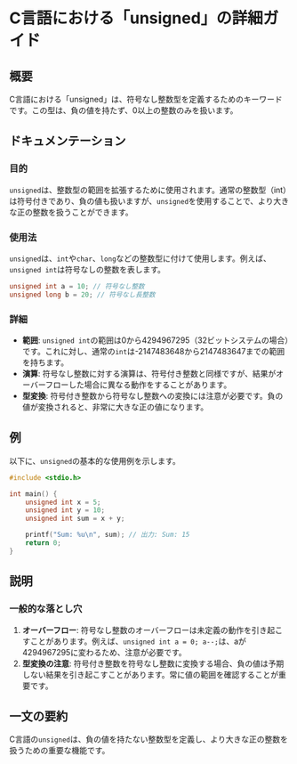 <!--
Meta Description: # C言語における「unsigned」の詳細ガイド ## 概要 C言語における「unsigned」は、符号なし整数型を定義するためのキーワードです。この型は、負の値を持たず、0以上の整数のみを扱います。 ## ドキュメンテーション ### 目的 `unsigned`は、整数型の範囲を拡張するために使...
Meta Keywords: unsigned, int, sum, c言語における, long
-->

# C言語における「unsigned」の詳細ガイド

## 概要
C言語における「unsigned」は、符号なし整数型を定義するためのキーワードです。この型は、負の値を持たず、0以上の整数のみを扱います。

## ドキュメンテーション
### 目的
`unsigned`は、整数型の範囲を拡張するために使用されます。通常の整数型（int）は符号付きであり、負の値も扱いますが、`unsigned`を使用することで、より大きな正の整数を扱うことができます。

### 使用法
`unsigned`は、`int`や`char`、`long`などの整数型に付けて使用します。例えば、`unsigned int`は符号なしの整数を表します。

```c
unsigned int a = 10; // 符号なし整数
unsigned long b = 20; // 符号なし長整数
```

### 詳細
- **範囲**: `unsigned int`の範囲は0から4294967295（32ビットシステムの場合）です。これに対し、通常の`int`は-2147483648から2147483647までの範囲を持ちます。
- **演算**: 符号なし整数に対する演算は、符号付き整数と同様ですが、結果がオーバーフローした場合に異なる動作をすることがあります。
- **型変換**: 符号付き整数から符号なし整数への変換には注意が必要です。負の値が変換されると、非常に大きな正の値になります。

## 例
以下に、`unsigned`の基本的な使用例を示します。

```c
#include <stdio.h>

int main() {
    unsigned int x = 5;
    unsigned int y = 10;
    unsigned int sum = x + y;

    printf("Sum: %u\n", sum); // 出力: Sum: 15
    return 0;
}
```

## 説明
### 一般的な落とし穴
1. **オーバーフロー**: 符号なし整数のオーバーフローは未定義の動作を引き起こすことがあります。例えば、`unsigned int a = 0; a--;`は、aが4294967295に変わるため、注意が必要です。
2. **型変換の注意**: 符号付き整数を符号なし整数に変換する場合、負の値は予期しない結果を引き起こすことがあります。常に値の範囲を確認することが重要です。

## 一文の要約
C言語の`unsigned`は、負の値を持たない整数型を定義し、より大きな正の整数を扱うための重要な機能です。